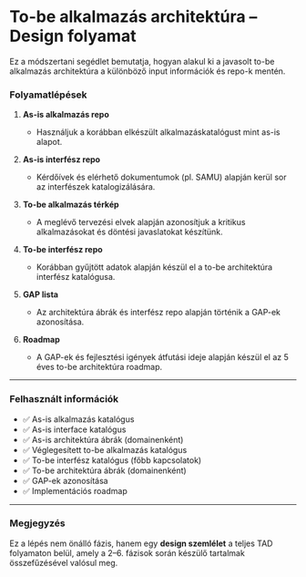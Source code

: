 # To-be alkalmazás architektúra – Design folyamat

Ez a módszertani segédlet bemutatja, hogyan alakul ki a javasolt to-be alkalmazás architektúra a különböző input információk és repo-k mentén.

### Folyamatlépések

1. **As-is alkalmazás repo**
   - Használjuk a korábban elkészült alkalmazáskatalógust mint as-is alapot.

2. **As-is interfész repo**
   - Kérdőívek és elérhető dokumentumok (pl. SAMU) alapján kerül sor az interfészek katalogizálására.

3. **To-be alkalmazás térkép**
   - A meglévő tervezési elvek alapján azonosítjuk a kritikus alkalmazásokat és döntési javaslatokat készítünk.

4. **To-be interfész repo**
   - Korábban gyűjtött adatok alapján készül el a to-be architektúra interfész katalógusa.

5. **GAP lista**
   - Az architektúra ábrák és interfész repo alapján történik a GAP-ek azonosítása.

6. **Roadmap**
   - A GAP-ek és fejlesztési igények átfutási ideje alapján készül el az 5 éves to-be architektúra roadmap.

---

### Felhasznált információk

- ✅ As-is alkalmazás katalógus  
- ✅ As-is interface katalógus  
- ✅ As-is architektúra ábrák (domainenként)  
- ✅ Véglegesített to-be alkalmazás katalógus  
- ✅ To-be interfész katalógus (főbb kapcsolatok)  
- ✅ To-be architektúra ábrák (domainenként)  
- ✅ GAP-ek azonosítása  
- ✅ Implementációs roadmap  

---

### Megjegyzés

Ez a lépés nem önálló fázis, hanem egy **design szemlélet** a teljes TAD folyamaton belül, amely a 2–6. fázisok során készülő tartalmak összefűzésével valósul meg.
